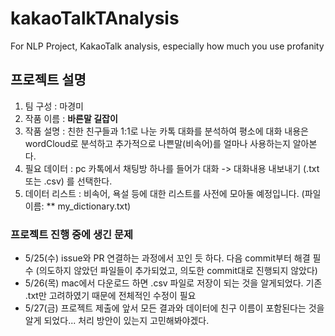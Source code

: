 # kakaoTalkTAnalysis
For NLP Project,  KakaoTalk analysis, especially how much you use profanity


## 프로젝트 설명
1. 팀 구성 : 마경미
2. 작품 이름 : **바른말 길잡이**
3. 작품 설명 : 친한 친구들과 1:1로 나눈 카톡 대화를 분석하여 평소에 대화 내용은 wordCloud로 분석하고 추가적으로 나쁜말(비속어)를 얼마나 사용하는지 알아본다.
4. 필요 데이터 : pc 카톡에서 채팅방 하나를 들어가 대화 -> 대화내용 내보내기 (.txt 또는 .csv) 를 선택한다.
5. 데이터 리스트 : 비속어, 욕설 등에 대한 리스트를 사전에 모아둘 예정입니다. (파일 이름: ** my_dictionary.txt)

### 프로젝트 진행 중에 생긴 문제
- 5/25(수) issue와 PR 연결하는 과정에서 꼬인 듯 하다. 다음 commit부터 해결 필수  (의도하지 않았던 파일들이 추가되었고, 의도한 commit대로 진행되지 않았다)
- 5/26(목) mac에서 다운로드 하면 .csv 파일로 저장이 되는 것을 알게되었다. 기존 .txt만 고려하였기 때문에 전체적인 수정이 필요
- 5/27(금) 프로젝트 제출에 앞서 모든 결과와 데이터에 친구 이름이 포함된다는 것을 알게 되었다... 처리 방안이 있는지 고민해봐야겠다.
